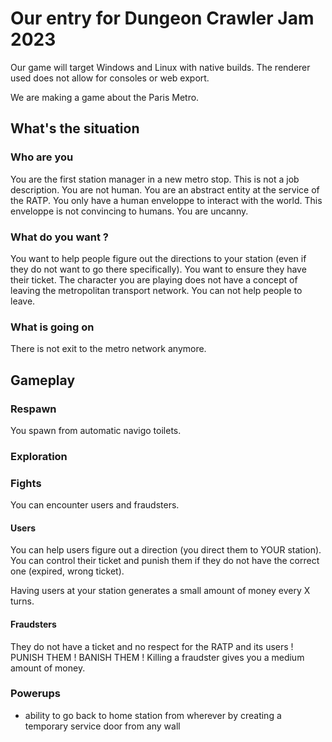 # Our entry for Dungeon Crawler Jam 2023

Our game will target Windows and Linux with native builds. The renderer used does not allow
for consoles or web export.

We are making a game about the Paris Metro.

## What's the situation
### Who are you
You are the first station manager in a new metro stop. This is not a job description.
You are not human. You are an abstract entity at the service of the RATP. You only
have a human enveloppe to interact with the world. This enveloppe is not convincing to humans.
You are uncanny.

### What do you want ?
You want to help people figure out the directions to your station (even if they do not want to go there specifically).
You want to ensure they have their ticket.
The character you are playing does not have a concept of leaving the metropolitan transport network. You can not help people to leave.

### What is going on
There is not exit to the metro network anymore.

## Gameplay
### Respawn
You spawn from automatic navigo toilets.

### Exploration

### Fights
You can encounter users and fraudsters.

#### Users
You can help users figure out a direction (you direct them to YOUR station).
You can control their ticket and punish them if they do not have the correct one (expired, wrong ticket).

Having users at your station generates a small amount of money every X turns.

#### Fraudsters

They do not have a ticket and no respect for the RATP and its users ! PUNISH THEM ! BANISH THEM !
Killing a fraudster gives you a medium amount of money.

### Powerups
- ability to go back to home station from wherever by creating a temporary service door from any wall
